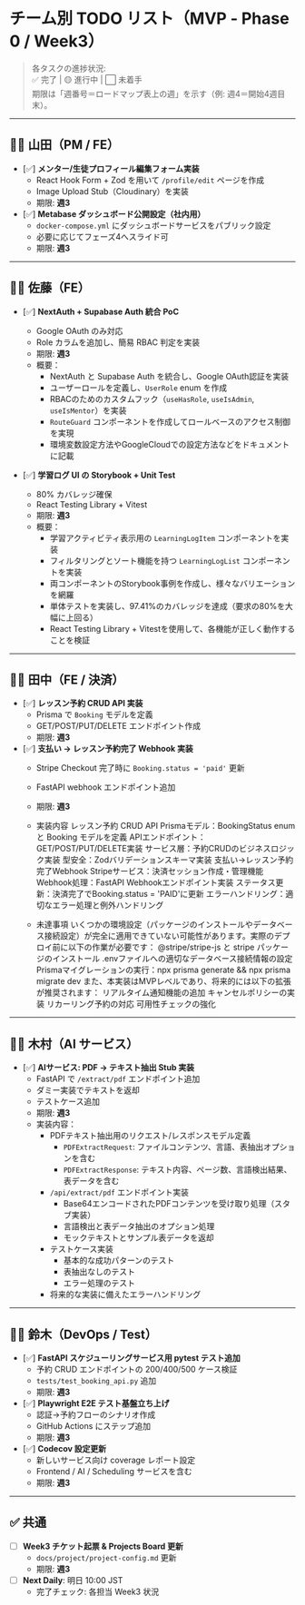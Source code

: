# チーム別 TODO リスト（MVP ‑ Phase 0 / Week3）

> 各タスクの進捗状況:  
> ✅ 完了 | 🟡 進行中 | ⬜ 未着手  
> 期限は「週番号＝ロードマップ表上の週」を示す（例: 週4＝開始4週目末）。

---

## 🧑‍💻 山田（PM / FE）

- [✅] **メンター/生徒プロフィール編集フォーム実装**  
  - React Hook Form + Zod を用いて `/profile/edit` ページを作成  
  - Image Upload Stub（Cloudinary）を実装  
  - 期限: **週3**
- [✅] **Metabase ダッシュボード公開設定（社内用）**  
  - `docker-compose.yml` にダッシュボードサービスをパブリック設定  
  - 必要に応じてフェーズ4へスライド可  
  - 期限: **週3**

---

## 🧑‍💻 佐藤（FE）

- [✅] **NextAuth + Supabase Auth 統合 PoC**  
  - Google OAuth のみ対応  
  - Role カラムを追加し、簡易 RBAC 判定を実装  
  - 期限: **週3**
  - 概要：
    - NextAuth と Supabase Auth を統合し、Google OAuth認証を実装
    - ユーザーロールを定義し、`UserRole` enum を作成
    - RBACのためのカスタムフック（`useHasRole`, `useIsAdmin`, `useIsMentor`）を実装
    - `RouteGuard` コンポーネントを作成してロールベースのアクセス制御を実現
    - 環境変数設定方法やGoogleCloudでの設定方法などをドキュメントに記載

- [✅] **学習ログ UI の Storybook + Unit Test**  
  - 80% カバレッジ確保  
  - React Testing Library + Vitest  
  - 期限: **週3**
  - 概要：
    - 学習アクティビティ表示用の `LearningLogItem` コンポーネントを実装
    - フィルタリングとソート機能を持つ `LearningLogList` コンポーネントを実装
    - 両コンポーネントのStorybook事例を作成し、様々なバリエーションを網羅
    - 単体テストを実装し、97.41%のカバレッジを達成（要求の80%を大幅に上回る）
    - React Testing Library + Vitestを使用して、各機能が正しく動作することを検証

---

## 🧑‍💻 田中（FE / 決済）

- [✅] **レッスン予約 CRUD API 実装**  
  - Prisma で `Booking` モデルを定義  
  - GET/POST/PUT/DELETE エンドポイント作成  
  - 期限: **週3**
- [✅] **支払い → レッスン予約完了 Webhook 実装**  
  - Stripe Checkout 完了時に `Booking.status = 'paid'` 更新  
  - FastAPI webhook エンドポイント追加  
  - 期限: **週3**
  - 実装内容
    レッスン予約 CRUD API
    Prismaモデル：BookingStatus enum と Booking モデルを定義
    APIエンドポイント：GET/POST/PUT/DELETE実装
    サービス層：予約CRUDのビジネスロジック実装
    型安全：Zodバリデーションスキーマ実装
    支払い→レッスン予約完了Webhook
    Stripeサービス：決済セッション作成・管理機能
    Webhook処理：FastAPI Webhookエンドポイント実装
    ステータス更新：決済完了でBooking.status = 'PAID'に更新
    エラーハンドリング：適切なエラー処理と例外ハンドリング
    
  - 未達事項
    いくつかの環境設定（パッケージのインストールやデータベース接続設定）が完全に適用できていない可能性があります。実際のデプロイ前に以下の作業が必要です：
    @stripe/stripe-js と stripe パッケージのインストール
    .envファイルへの適切なデータベース接続情報の設定
    Prismaマイグレーションの実行：npx prisma generate && npx prisma migrate dev
    また、本実装はMVPレベルであり、将来的には以下の拡張が推奨されます：
    リアルタイム通知機能の追加
    キャンセルポリシーの実装
    リカーリング予約の対応
    可用性チェックの強化

---

## 🧑‍💻 木村（AI サービス）

- [✅] **AIサービス: PDF → テキスト抽出 Stub 実装**  
  - FastAPI で `/extract/pdf` エンドポイント追加  
  - ダミー実装でテキストを返却  
  - テストケース追加  
  - 期限: **週3**
  - 実装内容：
    - PDFテキスト抽出用のリクエスト/レスポンスモデル定義
      - `PDFExtractRequest`: ファイルコンテンツ、言語、表抽出オプションを含む
      - `PDFExtractResponse`: テキスト内容、ページ数、言語検出結果、表データを含む
    - `/api/extract/pdf` エンドポイント実装
      - Base64エンコードされたPDFコンテンツを受け取り処理（スタブ実装）
      - 言語検出と表データ抽出のオプション処理
      - モックテキストとサンプル表データを返却
    - テストケース実装
      - 基本的な成功パターンのテスト
      - 表抽出なしのテスト
      - エラー処理のテスト
    - 将来的な実装に備えたエラーハンドリング

---

## 🧑‍💻 鈴木（DevOps / Test）

- [✅] **FastAPI スケジューリングサービス用 pytest テスト追加**  
  - 予約 CRUD エンドポイントの 200/400/500 ケース検証  
  - `tests/test_booking_api.py` 追加  
  - 期限: **週3**
- [✅] **Playwright E2E テスト基盤立ち上げ**  
  - 認証→予約フローのシナリオ作成  
  - GitHub Actions にステップ追加  
  - 期限: **週3**
- [✅] **Codecov 設定更新**  
  - 新しいサービス向け coverage レポート設定  
  - Frontend / AI / Scheduling サービスを含む  
  - 期限: **週3**

---

## ✅ 共通

- [ ] **Week3 チケット起票 & Projects Board 更新**  
  - `docs/project/project-config.md` 更新  
  - 期限: **週3**
- [ ] **Next Daily**: 明日 10:00 JST  
  - 完了チェック: 各担当 Week3 状況
